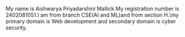 My name is Aishwarya Priyadarshini Mallick.My registration number is 2402081051.I am from branch CSE(AI and ML)and from section H.\my primary domain is Web development and secondary domain is cyber security.